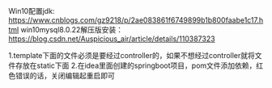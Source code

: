 Win10配置jdk:
https://www.cnblogs.com/gz9218/p/2ae083861f6749899b1b800faabe1c17.html
win10mysql8.0.22解压版安装：
https://blog.csdn.net/Auspicious_air/article/details/110387323


1.template下面的文件必须是要经过controller的，如果不想经过controller就将文件存放在static下面
2.在idea里面创建的springboot项目，pom文件添加依赖，红色错误的话，关闭编辑起重启即可
